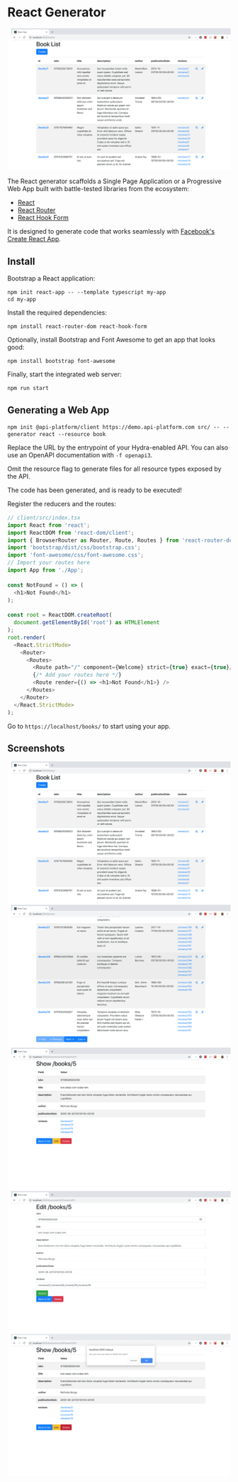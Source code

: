 # React Generator

![List screenshot](images/react/create-client-react-list.png)

The React generator scaffolds a Single Page Application or a Progressive Web App built with battle-tested libraries
from the ecosystem:

* [React](https://reactjs.org/)
* [React Router](https://reactrouter.com/)
* [React Hook Form](https://react-hook-form.com/)

It is designed to generate code that works seamlessly with [Facebook's Create React App](https://create-react-app.dev/).

## Install

Bootstrap a React application:

```console
npm init react-app -- --template typescript my-app
cd my-app
```

Install the required dependencies:

```console
npm install react-router-dom react-hook-form
```

Optionally, install Bootstrap and Font Awesome to get an app that looks good:

```console
npm install bootstrap font-awesome
```

Finally, start the integrated web server:

```console
npm run start
```

## Generating a Web App

```console
npm init @api-platform/client https://demo.api-platform.com src/ -- --generator react --resource book
```

Replace the URL by the entrypoint of your Hydra-enabled API.
You can also use an OpenAPI documentation with `-f openapi3`.

Omit the resource flag to generate files for all resource types exposed by the API.

The code has been generated, and is ready to be executed!

Register the reducers and the routes:

```typescript
// client/src/index.tsx
import React from 'react';
import ReactDOM from 'react-dom/client';
import { BrowserRouter as Router, Route, Routes } from 'react-router-dom';
import 'bootstrap/dist/css/bootstrap.css';
import 'font-awesome/css/font-awesome.css';
// Import your routes here
import App from './App';

const NotFound = () => (
  <h1>Not Found</h1>
);

const root = ReactDOM.createRoot(
  document.getElementById('root') as HTMLElement
);
root.render(
  <React.StrictMode>
    <Router>
      <Routes>
        <Route path="/" component={Welcome} strict={true} exact={true}/>
        {/* Add your routes here */}
        <Route render={() => <h1>Not Found</h1>} />
      </Routes>
    </Router>
  </React.StrictMode>
);
```

Go to `https://localhost/books/` to start using your app.

## Screenshots

![List](images/react/create-client-react-list.png)
![Pagination](images/react/create-client-react-list-pagination.png)
![Show](images/react/create-client-react-show.png)
![Edit](images/react/create-client-react-edit.png)
![Delete](images/react/create-client-react-delete.png)
